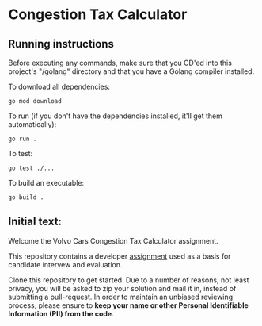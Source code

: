 # Congestion Tax Calculator

## Running instructions

Before executing any commands, make sure that you CD'ed into this project's "/golang" directory and that you have a Golang compiler installed.

To download all dependencies:
```
go mod download
```

To run (if you don't have the dependencies installed, it'll get them automatically):
```
go run .
```

To test:
```
go test ./...
```

To build an executable:
```
go build .
```

## Initial text:

Welcome the Volvo Cars Congestion Tax Calculator assignment.

This repository contains a developer [assignment](ASSIGNMENT.md) used as a basis for candidate intervew and evaluation.

Clone this repository to get started. Due to a number of reasons, not least privacy, you will be asked to zip your solution and mail it in, instead of submitting a pull-request. In order to maintain an unbiased reviewing process, please ensure to **keep your name or other Personal Identifiable Information (PII) from the code**.
